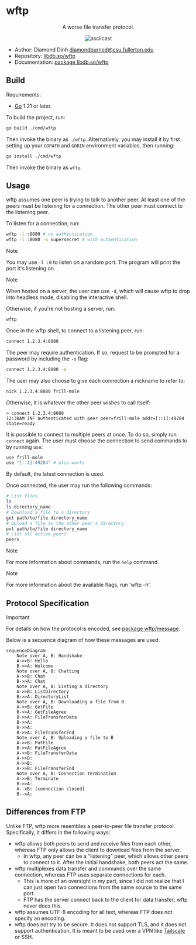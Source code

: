 # wftp

<p align="center">
  A worse file transfer protocol.
</p>
<p align="center"
  <a href="https://asciinema.org/a/Gg3APBxWryAO0DCaWWTQzmoc4">
    <img src="https://asciinema.org/a/Gg3APBxWryAO0DCaWWTQzmoc4.svg" alt="asciicast" />
  </a>
</p>

<!--
  Heads up! The screen recording is stored in the above asciinema link:
  https://asciinema.org/a/Gg3APBxWryAO0DCaWWTQzmoc4
  -->

- Author: Diamond Dinh <diamondburned@csu.fullerton.edu>
- Repository: [libdb.so/wftp](https://libdb.so/wftp)
- Documentation: [package libdb.so/wftp](https://godocs.io/libdb.so/wftp)

## Build

Requirements:

- [Go](https://golang.org/) 1.21 or later.

To build the project, run:

```sh
go build ./cmd/wftp
```

Then invoke the binary as `./wftp`. Alternatively, you may install it by first
setting up your `GOPATH` and `GOBIN` environment variables, then running:

```sh
go install ./cmd/wftp
```

Then invoke the binary as `wftp`.

## Usage

wftp assumes one peer is trying to talk to another peer. At least one of the
peers must be listening for a connection. The other peer must connect to the
listening peer.

To listen for a connection, run:

```sh
wftp -l :8080 # no authentication
wftp -l :8080 -s supersecret # with authentication
```

> [!NOTE]
> You may use `-l :0` to listen on a random port. The program will print the
> port it's listening on.

> [!NOTE]
> When hosted on a server, the user can use `-d`, which will cause
> wftp to drop into headless mode, disabling the interactive shell.

Otherwise, if you're not hosting a server, run:

```sh
wftp
```

Once in the wftp shell, to connect to a listening peer, run:

```sh
connect 1.2.3.4:8080
```

The peer may require authentication. If so, request to be prompted for a
password by including the `-s` flag:

```sh
connect 1.2.3.4:8080 -s
```

The user may also choose to give each connection a nickname to refer to:

```sh
nick 1.2.3.4:8080 frill-mole
```

Otherwise, it is whatever the other peer wishes to call itself:

```
> connect 1.2.3.4:8080
12:38AM INF authenticated with peer peer=frill-mole addr=[::1]:49284 state=ready
```

It is possible to connect to multiple peers at once. To do so, simply run
`connect` again. The user must choose the connection to send commands to by
running `use`:

```sh
use frill-mole
use "[::1]:49284" # also works
```

By default, the latest connection is used.

Once connected, the user may run the following commands:

```sh
# List files
ls
ls directory_name
# Download a file to a directory
get path/to/file directory_name
# Upload a file to the other peer's directory
put path/to/file directory_name
# List all active peers
peers
```

> [!NOTE]
> For more information about commands, run the `help` command.

> [!NOTE]
> For more information about the available flags, run 'wftp -h'.

## Protocol Specification

> [!IMPORTANT]
> For details on how the protocol is encoded, see
> [package wftp/message](https://godocs.io/libdb.so/wftp/message).

Below is a sequence diagram of how these messages are used:

```mermaid
sequenceDiagram
    Note over A, B: Handshake
    A->>B: Hello
    B->>A: Welcome
    Note over A, B: Chatting
    A->>B: Chat
    B->>A: Chat
    Note over A, B: Listing a directory
    A->>B: ListDirectory
    B->>A: DirectoryList
    Note over A, B: Downloading a file from B
    A->>B: GetFile
    B->>A: GetFileAgree
    B->>A: FileTransferData
    B->>A: 
    B->>A: 
    B->>A: FileTransferEnd
    Note over A, B: Uploading a file to B
    A->>B: PutFile
    B->>A: PutFileAgree
    A->>B: FileTransferData
    A->>B: 
    A->>B: 
    A->>B: FileTransferEnd
    Note over A, B: Connection termination
    A->>B: Terminate
    B->>A: 
    A--xB: [connection closed]
    B--xA: 
```

## Differences from FTP

Unlike FTP, wftp more resembles a peer-to-peer file transfer protocol.
Specifically, it differs in the following ways:

- wftp allows both peers to send and receive files from each other,
  whereas FTP only allows the client to download files from the server.
  - In wftp, any peer can be a "listening" peer, which allows other peers to
    connect to it. After the initial handshake, both peers act the same.
- wftp multiplexes data transfer and commands over the same connection,
  whereas FTP uses separate connections for each.
  - This is more of an oversight in my part, since I did not realize that I can
    just open two connections from the same source to the same port.
  - FTP has the server connect back to the client for data transfer; wftp never
    does this.
- wftp assumes UTF-8 encoding for all text, whereas FTP does not specify an
  encoding.
- wftp does not try to be secure. It does not support TLS, and it does not
  support authentication. It is meant to be used over a VPN like
  [Tailscale](https://tailscale.com/) or SSH.
